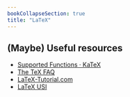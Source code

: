 ```yaml
---
bookCollapseSection: true
title: "LaTeX"
---
```

<!-- `$helloworld$`

<style>
  .katex-version {display: none;}
  .katex-version::after {content:"0.10.2 or earlier";}
</style>
<span class="katex">
  <span class="katex-mathml">The KaTeX stylesheet is not loaded!</span>
  <span class="katex-version rule">KaTeX stylesheet version: </span>
</span> -->

## \(Maybe\) Useful resources

- [Supported Functions · KaTeX](https://katex.org/docs/supported.html)
- [The TeX FAQ](https://texfaq.org/)
- [LaTeX-Tutorial.com](https://latex-tutorial.com/)
- [LaTeX USI](https://steeven9.github.io/USI-LaTeX/index.html)
